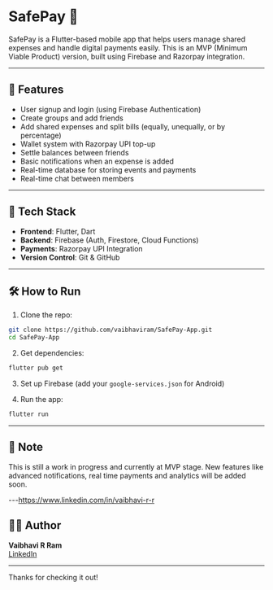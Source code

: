 # SafePay 💸

SafePay is a Flutter-based mobile app that helps users manage shared expenses and handle digital payments easily. This is an MVP (Minimum Viable Product) version, built using Firebase and Razorpay integration.

---

## 📱 Features

- User signup and login (using Firebase Authentication)
- Create groups and add friends
- Add shared expenses and split bills (equally, unequally, or by percentage)
- Wallet system with Razorpay UPI top-up
- Settle balances between friends
- Basic notifications when an expense is added
- Real-time database for storing events and payments
- Real-time chat between members

---

## 🚀 Tech Stack

- **Frontend**: Flutter, Dart
- **Backend**: Firebase (Auth, Firestore, Cloud Functions)
- **Payments**: Razorpay UPI Integration
- **Version Control**: Git & GitHub

---

## 🛠️ How to Run

1. Clone the repo:

```bash
git clone https://github.com/vaibhaviram/SafePay-App.git
cd SafePay-App
```

2. Get dependencies:

```bash
flutter pub get
```

3. Set up Firebase (add your `google-services.json` for Android)

4. Run the app:

```bash
flutter run
```

---

## 📌 Note

This is still a work in progress and currently at MVP stage. New features like advanced notifications, real time payments and analytics will be added soon.

---https://www.linkedin.com/in/vaibhavi-r-r

## 👩‍💻 Author

**Vaibhavi R Ram**  
[LinkedIn]([LinkedIn](https://www.linkedin.com/in/vaibhavi-r-r)
)

---

Thanks for checking it out!
